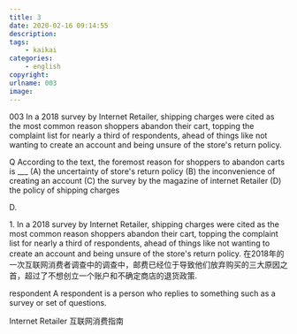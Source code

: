 ```yaml
---
title: 3
date: 2020-02-16 09:14:55
description:
tags:
	- kaikai
categories:
	- english
copyright:
urlname: 003
image:
---
```

<span id="inline-yellow">003</span>
In a 2018 survey by Internet Retailer, shipping charges were cited as the most common reason shoppers abandon their cart, topping the complaint list for nearly a third of respondents, ahead of things like not wanting to create an account and being unsure of the store's return policy.

<span id="inline-blue">Q</span>
According to the text, the foremost reason for shoppers to abandon carts is ___
(A) the uncertainty of store's return policy
(B) the inconvenience of creating an account
(C) the survey by the magazine of internet Retailer
(D) the policy of shipping charges

<!--more-->
D.

<span id="inline-toc">1.</span> 
In a 2018 survey by Internet Retailer, shipping charges were cited as the most common reason shoppers abandon their cart, topping the complaint list for nearly a third of respondents, ahead of things like not wanting to create an account and being unsure of the store's return policy.
在2018年的一次互联网消费者调查中的调查中，邮费已经位于导致他们放弃购买的三大原因之首，超过了不想创立一个账户和不确定商店的退货政策.

<span id="inline-purple">respondent</span> A respondent is a person who replies to something such as a survey or set of questions.

<span id="inline-red">Internet Retailer</span> 互联网消费指南
